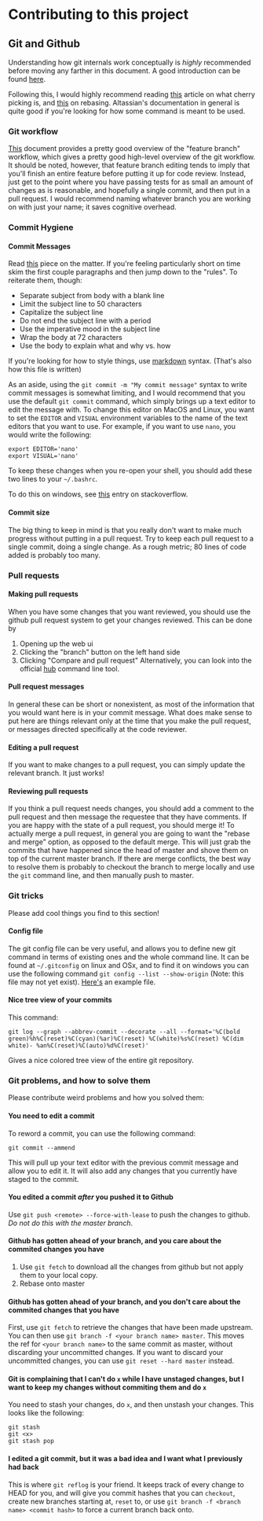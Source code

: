 # Contributing to this project
## Git and Github
Understanding how git internals work conceptually is *highly* recommended before moving any farther in this document.
A good introduction can be found [here](https://www.youtube.com/watch?v=P6jD966jzlk).

Following this, I would highly recommend reading [this](https://www.atlassian.com/git/tutorials/cherry-pick) article on what cherry picking is, and [this](https://www.atlassian.com/git/tutorials/rewriting-history/git-rebase) on rebasing.
Altassian's documentation in general is quite good if you're looking for how some command is meant to be used.

### Git workflow
[This](https://www.atlassian.com/git/tutorials/comparing-workflows/feature-branch-workflow) document provides a pretty good overview of the "feature branch" workflow, which gives a pretty good high-level overview of the git workflow.
It should be noted, however, that feature branch editing tends to imply that you'll finish an entire feature before putting it up for code review.
Instead, just get to the point where you have passing tests for as small an amount of changes as is reasonable, and hopefully a single commit, and then put in a pull request.
I would recommend naming whatever branch you are working on with just your name; it saves cognitive overhead.

### Commit Hygiene
#### Commit Messages
Read [this](https://chris.beams.io/posts/git-commit/) piece on the matter.
If you're feeling particularly short on time skim the first couple paragraphs and then jump down to the "rules". To reiterate them, though:

 - Separate subject from body with a blank line
 - Limit the subject line to 50 characters
 - Capitalize the subject line
 - Do not end the subject line with a period
 - Use the imperative mood in the subject line
 - Wrap the body at 72 characters
 - Use the body to explain what and why vs. how

If you're looking for how to style things, use [markdown](https://www.markdownguide.org/cheat-sheet/) syntax.
(That's also how this file is written)

As an aside, using the `git commit -m "My commit message"` syntax to write commit messages is somewhat limiting, and I would recommend that you use the default `git commit` command, which simply brings up a text editor to edit the message with.
To change this editor on MacOS and Linux, you want to set the `EDITOR` and `VISUAL` environment variables to the name of the text editors that you want to use.
For example, if you want to use `nano`, you would write the following:

    export EDITOR='nano'
    export VISUAL='nano'

To keep these changes when you re-open your shell, you should add these two lines to your `~/.bashrc`.

To do this on windows, see [this](https://stackoverflow.com/questions/2114111/where-does-git-config-global-get-written-to) entry on stackoverflow.

#### Commit size
The big thing to keep in mind is that you really don't want to make much progress without putting in a pull request.
Try to keep each pull request to a single commit, doing a single change.
As a rough metric; 80 lines of code added is probably too many.

### Pull requests
#### Making pull requests
When you have some changes that you want reviewed, you should use the github pull request system to get your changes reviewed.
This can be done by
1. Opening up the web ui
1. Clicking the "branch" button on the left hand side
1. Clicking "Compare and pull request"
Alternatively, you can look into the official [hub](https://hub.github.com/) command line tool.

#### Pull request messages
In general these can be short or nonexistent, as most of the information that you would want here is in your commit message.
What does make sense to put here are things relevant only at the time that you make the pull request, or messages directed specifically at the code reviewer.

#### Editing a pull request
If you want to make changes to a pull request, you can simply update the relevant branch. It just works!

#### Reviewing pull requests
If you think a pull request needs changes, you should add a comment to the pull request and then message the requestee that they have comments.
If you are happy with the state of a pull request, you should merge it!
To actually merge a pull request, in general you are going to want the "rebase and merge" option, as opposed to the default merge.
This will just grab the commits that have happened since the head of master and shove them on top of the current master branch.
If there are merge conflicts, the best way to resolve them is probably to checkout the branch to merge locally and use the `git` command line, and then manually push to master.

### Git tricks

Please add cool things you find to this section!

#### Config file

The git config file can be very useful, and allows you to define new git command in terms of existing ones and the whole command line.
It can be found at `~/.gitconfig` on linux and OSx, and to find it on windows you can use the following command `git config --list --show-origin` (Note: this file may not yet exist).
[Here's](https://github.com/YourFin/dotfiles/blob/master/config/git/gitconfig) an example file.

#### Nice tree view of your commits

This command:

    git log --graph --abbrev-commit --decorate --all --format='%C(bold green)%h%C(reset)%C(cyan)(%ar)%C(reset) %C(white)%s%C(reset) %C(dim white)- %an%C(reset)%C(auto)%d%C(reset)'

Gives a nice colored tree view of the entire git repository.

### Git problems, and how to solve them
Please contribute weird problems and how you solved them:

#### You need to edit a commit
To reword a commit, you can use the following command:

    git commit --ammend

This will pull up your text editor with the previous commit message and allow you to edit it.
It will also add any changes that you currently have staged to the commit.

#### You edited a commit *after* you pushed it to Github

Use `git push <remote> --force-with-lease` to push the changes to github.
_Do not do this with the master branch_.

#### Github has gotten ahead of your branch, and you care about the commited changes you have

1. Use `git fetch` to download all the changes from github but not apply them to your local copy.
1. Rebase onto master

#### Github has gotten ahead of your branch, and you don't care about the commited changes that you have
First, use `git fetch` to retrieve the changes that have been made upstream.
You can then use `git branch -f <your branch name> master`.
This moves the ref for `<your branch name>` to the same commit as master, without discarding your uncommitted changes.
If you want to discard your uncommitted changes, you can use `git reset --hard master` instead.

#### Git is complaining that I can't do `x` while I have unstaged changes, but I want to keep my changes without commiting them and do `x`
You need to stash your changes, do `x`, and then unstash your changes. This looks like the following:

    git stash
    git <x>
    git stash pop

#### I edited a git commit, but it was a bad idea and I want what I previously had back
This is where `git reflog` is your friend.
It keeps track of every change to HEAD for you, and will give you commit hashes that you can `checkout`, create new branches starting at, `reset` to, or use `git branch -f <branch name> <commit hash>` to force a current branch back onto.
